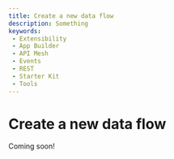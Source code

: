 ```yaml
---
title: Create a new data flow
description: Something
keywords:
 - Extensibility
 - App Builder
 - API Mesh
 - Events
 - REST
 - Starter Kit
 - Tools
---
```


# Create a new data flow

Coming soon!
